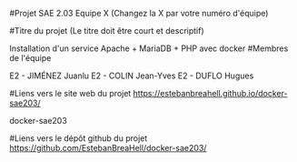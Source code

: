 #Projet SAE 2.03 Equipe X
(Changez la X par votre numéro d'équipe)

#Titre du projet
(Le titre doit être court et descriptif)

Installation d'un service Apache + MariaDB + PHP avec docker
#Membres de l'équipe

E2 - JIMÉNEZ Juanlu
E2 - COLIN Jean-Yves
E2 - DUFLO Hugues

#Liens vers le site web du projet
https://estebanbreahell.github.io/docker-sae203/

docker-sae203

#Liens vers le dépôt github du projet
https://github.com/EstebanBreaHell/docker-sae203/
